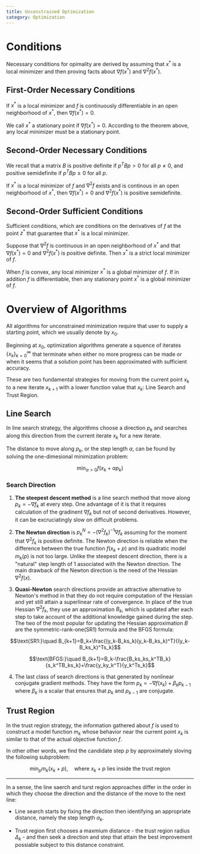 ```yaml
---
title: Unconstrained Optimization
category: Optimization
---
```


Conditions
===

Necessary conditions for opimality are derived by assuming that $x^{\ast}$ is a local minimizer and then proving facts about $\nabla f(x^{\ast})$ and $\nabla^2f(x^{\ast})$.

First-Order Necessary Conditions
---

If $x^\ast$ is a local minimizer and $f$ is continuously differentiable in an open neighborhood of $x^\ast$, then $\nabla f(x^\ast)=0$.

We call $x^{\ast}$ a stationary point if $\nabla f(x^{\ast})=0$. According to the theorem above, any local minimizer must be a stationary point.

Second-Order Necessary Conditions
---

We recall that a matrix $B$ is positive definite if $p^TBp>0$ for all $p\neq0$, and positive semidefinite if $p^TBp\geq0$ for all $p$.

If $x^\ast$ is a local minimizer of $f$ and $\nabla^2f$ exists and is continous in an open neighborhood of $x^\ast$, then $\nabla f(x^\ast)=0$ and $\nabla^2f(x^\ast)$ is positive semidefinite.

Second-Order Sufficient Conditions
---

Sufficient conditions, which are conditions on the derivatives of $f$ at the point $z^{\ast}$ that guarantee that $x^{\ast}$ is a local minimizer.

Suppose that $\nabla^2f$ is continuous in an open neighborhood of $x^\ast$ and that $\nabla f(x^\ast)=0$ and $\nabla^2f(x^\ast)$ is positive definite. Then $x^\ast$ is a strict local minimizer of $f$.

When $f$ is convex, any local minimizer $x^\ast$ is a global minimizer of $f$. If in addition $f$ is differentiable, then any stationary point $x^\ast$ is a global minimizer of $f$.

Overview of Algorithms
===

All algorithms for unconstrained minimization require that user to supply a starting point, which we usually denote by $x_0$.

Beginning at $x_ 0$, optimization algorithms generate a squence of iterates $\{x_k\}^{\infty}_{k=0}$ that terminate when either no more progress can be made or when it seems that a solution point has been approximated with sufficient accuracy.

These are two fundamental strategies for moving from the current point $x_ k$ to a new iterate $x_ {k+1}$ with a lower function value that $x_k$: Line Search and Trust Region.

Line Search
---

In line search strategy, the algorithms choose a direction $p_k$ and searches along this direction from the current iterate $x_k$ for a new iterate.

The distance to move along $p_k$, or the step length $\alpha$, can be found by solving the one-dimesional minimization problem:

$$\min_{\alpha>0}f(x_k+\alpha p_k)$$

### Search Direction

1. **The steepest descent method** is a line search method that move along $p_k=-\nabla f_k$ at every step. One advantage of it is that it requires calculation of the gradinent $\nabla f_k$ but not of second derivatives. However, it can be excruciatingly slow on difficult problems.

2. **The Newton direction** is $p_ k^N=-(\nabla^2f_k)^{-1}\nabla f_k$ assuming for the moment that $\nabla^2f_ k$ is positive definite. The Newton direction is reliable when the difference between the true function $f(x_k+p)$ and its quadratic model $m_ k(p)$ is not too large. Unlike the steepest descent direction, there is a "natural" step length of 1 associated with the Newton direction. The main drawback of the Newton direction is the need of the Hessian $\nabla^2f(x)$.

3. **Quasi-Newton** search directions provide an attractive alternative to Newton's method in that they do not require computation of the Hessian and yet still attain a superlinear rate of convergence. In place of the true Hessian $\nabla^2 f_ k$, they use an approximation $B_k$, which is updated after each step to take account of the additional knowledge gained during the step. The two of the most popular for updating the Hessian approximation $B$ are the symmetric-rank-one(SR1) formula and the BFGS formula:

$$\text{SR1:}\quad B_{k+1}=B_k+\frac{(y_k-B_ks_k)(y_k-B_ks_k)^T}{(y_k-B_ks_k)^Ts_k}$$

$$\text{BFGS:}\quad B_{k+1}=B_k-\frac{B_ks_ks_k^TB_k}{s_k^TB_ks_k}+\frac{y_ky_k^T}{y_k^Ts_k}$$

4. The last class of search directions is that generated by nonlinear conjugate gradient methods. They have the form $p_k=-\nabla f(x_k)+\beta_kp_{k-1}$ where $\beta_k$ is a scalar that ensures that $p_k$ and $p_{k-1}$ are conjugate.

Trust Region
---

In the trust region strategy, the information gathered about $f$ is used to construct a model function $m_k$ whose behavior near the current point $x_k$ is similar to that of the actual objective function $f$.

In other other words, we find the candidate step $p$ by approximately sloving the following subproblem:

$$\min_pm_k(x_k+p),\quad\text{where }x_k+p\text{ lies inside the trust region}$$

---

In a sense, the line saerch and turst region approaches differ in the order in which they choose the direction and the distance of the move to the next line:

- Line search starts by fixing the direction then identifying an appropriate distance, namely the step length $\alpha_k$.

- Trust region first chooses a maxmium distance - the trust region radius $\Delta_k$ - and then seek a direction and step that attain the best improvement possiable subject to this distance constraint.



